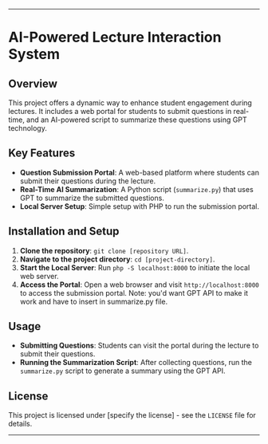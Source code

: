 

---

# AI-Powered Lecture Interaction System

## Overview
This project offers a dynamic way to enhance student engagement during lectures. It includes a web portal for students to submit questions in real-time, and an AI-powered script to summarize these questions using GPT technology. 

## Key Features
- **Question Submission Portal**: A web-based platform where students can submit their questions during the lecture.
- **Real-Time AI Summarization**: A Python script (`summarize.py`) that uses GPT to summarize the submitted questions.
- **Local Server Setup**: Simple setup with PHP to run the submission portal.

## Installation and Setup
1. **Clone the repository**: `git clone [repository URL]`.
2. **Navigate to the project directory**: `cd [project-directory]`.
3. **Start the Local Server**: Run `php -S localhost:8000` to initiate the local web server.
4. **Access the Portal**: Open a web browser and visit `http://localhost:8000` to access the submission portal.
    Note: you'd want GPT API to make it work and have to insert in summarize.py file.
## Usage
- **Submitting Questions**: Students can visit the portal during the lecture to submit their questions.
- **Running the Summarization Script**: After collecting questions, run the `summarize.py` script to generate a summary using the GPT API.

## License
This project is licensed under [specify the license] - see the `LICENSE` file for details.

---

